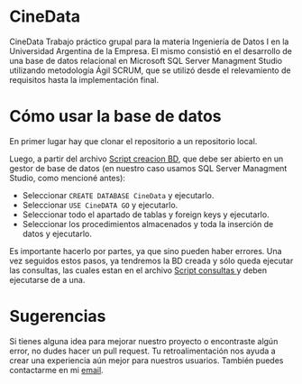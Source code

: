# CineData
CineData Trabajo práctico grupal para la materia Ingeniería de Datos I en la Universidad Argentina de la Empresa. El mismo consistió en el desarrollo de una base de datos relacional en Microsoft SQL Server Managment Studio utilizando metodología Ágil SCRUM, que se utilizó desde el relevamiento de requisitos hasta la implementación final.

# Cómo usar la base de datos

En primer lugar hay que clonar el repositorio a un repositorio local.

Luego, a partir del archivo  [Script creacion BD](SQL/Script_creacion_BD.sql), que debe ser abierto en un gestor de base de datos (en nuestro caso usamos SQL Server Managment Studio, como mencioné antes):
- Seleccionar `CREATE DATABASE CineData` y ejecutarlo.
- Seleccionar `USE CineDATA GO` y ejecutarlo.
- Seleccionar todo el apartado de tablas y foreign keys y ejecutarlo.
- Seleccionar los procedimientos almacenados y toda la inserción de datos y ejecutarlo.

Es importante hacerlo por partes, ya que sino pueden haber errores. Una vez seguidos estos pasos, ya tendremos la BD creada y sólo queda ejecutar las consultas, las cuales estan en el archivo [Script consultas ](SQL/Script_consultas.sql) y deben ejecutarse de a una. 


# Sugerencias


Si tienes alguna idea para mejorar nuestro proyecto o encontraste algún error, no dudes hacer un pull request. Tu retroalimentación nos ayuda a crear una experiencia aún mejor para nuestros usuarios. También puedes contactarme en mi [email](mailto:camolins2404@gmail.com).


